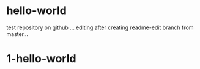 # hello-world
test repository on github
... editing after creating readme-edit branch from master...
# 1-hello-world

